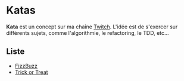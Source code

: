 # Katas

**Kata** est un concept sur ma chaîne [Twitch](https://twitch.tv/toham). L'idée est de s'exercer sur différents sujets, comme l'algorithmie, le refactoring, le TDD, etc...

## Liste
* [FizzBuzz](https://github.com/TBoileau/kata-fizzbuzz)
* [Trick or Treat](https://github.com/TBoileau/kata-trick-or-treat)
